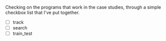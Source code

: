 Checking on the programs that work in the case studies, through a simple checkbox list that I've put together.

- [ ] track
- [ ] search
- [ ] train_test